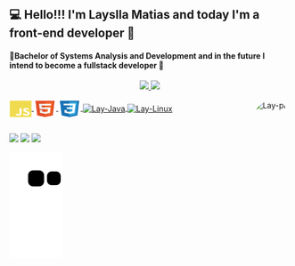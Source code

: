 ## 💻 Hello!!! I'm Layslla Matias and today I'm a front-end developer 👋
#### 📒Bachelor of Systems Analysis and Development and in the future I intend to become a fullstack developer 🤖

<div align="center">
  <a href="https://github.com/laynm">
  <img height="165em" src="https://github-readme-stats.vercel.app/api?username=laynm&show_icons=true&theme=tokyonight&include_all_commits=true&count_private=true"/>
  <img height="165em" src="https://github-readme-stats.vercel.app/api/top-langs/?username=laynm&layout=compact&langs_count=7&theme=tokyonight"/>
</div>

 <div style="display: inline_block"><br>
  <img align="center" alt="Lay-Js" height="30" width="40" src="https://raw.githubusercontent.com/devicons/devicon/master/icons/javascript/javascript-plain.svg">
  <img align="center" alt="Lay-HTML" height="30" width="40" src="https://raw.githubusercontent.com/devicons/devicon/master/icons/html5/html5-original.svg">
  <img align="center" alt="Lay-CSS" height="30" width="40" src="https://raw.githubusercontent.com/devicons/devicon/master/icons/css3/css3-original.svg">
  <img align="center" alt="Lay-Java" height="30" width="40" src="https://cdn.jsdelivr.net/gh/devicons/devicon/icons/java/java-original-wordmark.svg">
  <img align="center" alt="Lay-Linux" height="30" width="40" src="https://cdn.jsdelivr.net/gh/devicons/devicon/icons/linux/linux-original.svg">
 
  <img align="right" alt="Lay-pic" height="150" style="border-radius:50px;" src="https://i.picasion.com/pic92/59df64f1c393500ca4c3265b434b5597.gif">
</div>
  
  ##
  
 <div>
  <a href="https://instagram.com/programa.mana" target="_blank"><img src="https://img.shields.io/badge/-Instagram-%23E4405F?style=for-the-badge&logo=instagram&logoColor=white" target="_blank"></a>
<a href = "mailto:laysllanmatias@gmail.com"><img src="https://img.shields.io/badge/-Gmail-%23333?style=for-the-badge&logo=gmail&logoColor=white" target="_blank"></a>
  <a href="https://www.linkedin.com/in/laysllamatiasdev" target="_blank"><img src="https://img.shields.io/badge/-LinkedIn-%230077B5?style=for-the-badge&logo=linkedin&logoColor=white" target="_blank"></a> 
</div>
  
![Snake animation](https://github.com/laynm/laynm/blob/output/github-contribution-grid-snake.svg)

